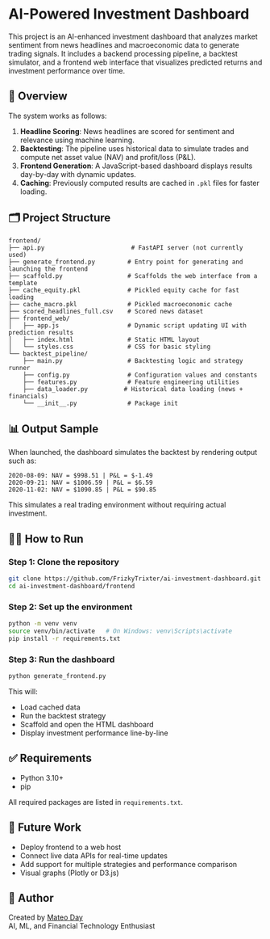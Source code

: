 # AI-Powered Investment Dashboard

This project is an AI-enhanced investment dashboard that analyzes market sentiment from news headlines and macroeconomic data to generate trading signals. It includes a backend processing pipeline, a backtest simulator, and a frontend web interface that visualizes predicted returns and investment performance over time.

## 🚀 Overview

The system works as follows:

1. **Headline Scoring**: News headlines are scored for sentiment and relevance using machine learning.
2. **Backtesting**: The pipeline uses historical data to simulate trades and compute net asset value (NAV) and profit/loss (P&L).
3. **Frontend Generation**: A JavaScript-based dashboard displays results day-by-day with dynamic updates.
4. **Caching**: Previously computed results are cached in `.pkl` files for faster loading.

## 🗂 Project Structure

```
frontend/
├── api.py                        # FastAPI server (not currently used)
├── generate_frontend.py         # Entry point for generating and launching the frontend
├── scaffold.py                  # Scaffolds the web interface from a template
├── cache_equity.pkl             # Pickled equity cache for fast loading
├── cache_macro.pkl              # Pickled macroeconomic cache
├── scored_headlines_full.csv    # Scored news dataset
├── frontend_web/
│   ├── app.js                   # Dynamic script updating UI with prediction results
│   ├── index.html               # Static HTML layout
│   └── styles.css               # CSS for basic styling
└── backtest_pipeline/
    ├── main.py                  # Backtesting logic and strategy runner
    ├── config.py                # Configuration values and constants
    ├── features.py              # Feature engineering utilities
    ├── data_loader.py          # Historical data loading (news + financials)
    └── __init__.py              # Package init
```

## 📊 Output Sample

When launched, the dashboard simulates the backtest by rendering output such as:

```
2020-08-09: NAV = $998.51 | P&L = $-1.49
2020-09-21: NAV = $1006.59 | P&L = $6.59
2020-11-02: NAV = $1090.85 | P&L = $90.85
```

This simulates a real trading environment without requiring actual investment.

## 🧑‍💻 How to Run

### Step 1: Clone the repository

```bash
git clone https://github.com/FrizkyTrixter/ai-investment-dashboard.git
cd ai-investment-dashboard/frontend
```

### Step 2: Set up the environment

```bash
python -m venv venv
source venv/bin/activate   # On Windows: venv\Scripts\activate
pip install -r requirements.txt
```

### Step 3: Run the dashboard

```bash
python generate_frontend.py
```

This will:
- Load cached data
- Run the backtest strategy
- Scaffold and open the HTML dashboard
- Display investment performance line-by-line

## ✅ Requirements

- Python 3.10+
- pip

All required packages are listed in `requirements.txt`.

## 🌱 Future Work

- Deploy frontend to a web host
- Connect live data APIs for real-time updates
- Add support for multiple strategies and performance comparison
- Visual graphs (Plotly or D3.js)

## 🧠 Author

Created by [Mateo Day](https://github.com/FrizkyTrixter)  
AI, ML, and Financial Technology Enthusiast
